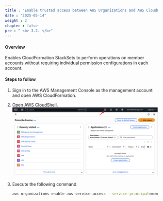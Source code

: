 ```yaml
---
title : "Enable trusted access between AWS Organizations and AWS CloudFormation"
date : "2025-05-14"
weight : 2
chapter : false
pre : " <b> 3.2. </b>"
---
```


#### Overview
Enables CloudFormation StackSets to perform operations on member accounts without requiring individual permission configurations in each account.

#### Steps to follow

1. Sign in to the AWS Management Console as the management account and open AWS CloudFormation.

2. Open AWS CloudShell.
![Activate trusted access banner](/images/3.establish/001-cloudshell.png)

3. Execute the following command:

    ```bash
    aws organizations enable-aws-service-access --service-principal=member.org.stacksets.cloudformation.amazonaws.com
    ```

